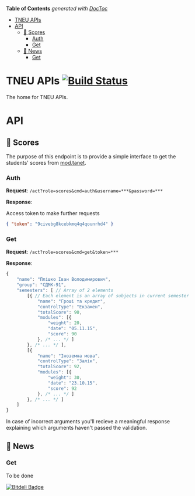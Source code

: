<!-- START doctoc generated TOC please keep comment here to allow auto update -->
<!-- DON'T EDIT THIS SECTION, INSTEAD RE-RUN doctoc TO UPDATE -->
**Table of Contents**  *generated with [DocToc](https://github.com/thlorenz/doctoc)*

- [TNEU APIs](#tneu-apis)
- [API](#api)
  - [:100: Scores](#100-scores)
    - [Auth](#auth)
    - [Get](#get)
  - [:newspaper: News](#newspaper-news)
    - [Get](#get-1)

<!-- END doctoc generated TOC please keep comment here to allow auto update -->

# TNEU APIs [![Build Status](https://travis-ci.org/vladgolubev/tneu-api.svg?branch=master)](https://travis-ci.org/vladgolubev/tneu-api)
The home for TNEU APIs.

# API
## :100: Scores

The purpose of this endpoint is to provide a simple interface to get the students' scores from [mod.tanet](http://mod.tanet.edu.te.ua).

### Auth

__Request__: `/act?role=scores&cmd=auth&username=***&password=***`

__Response__:

Access token to make further requests
```json
{ "token": "9civebg8kcebkmq4q4qounrhd4" }
```

### Get

__Request__: `/act?role=scores&cmd=get&token=***`

__Response__:

```javascript
{
    "name": "Плішко Іван Володимирович",
    "group": "СДМК-91",
    "semesters": [ // Array of 2 elements
        [{ // Each element is an array of subjects in current semester
            "name": "Гроші та кредит",
            "controlType": "Екзамен",
            "totalScore": 90,
            "modules": [{
                "weight": 20,
                "date": "05.11.15",
                "score": 90
            }, /* ... */ ]
        }, /* ... */ ],
        [{
            "name": "Іноземна мова",
            "controlType": "Залік",
            "totalScore": 92,
            "modules": [{
                "weight": 30,
                "date": "23.10.15",
                "score": 92
            }, /* ... */ ]
        }, /* ... */ ]
    ]
}
```

In case of incorrect arguments you'll recieve a meaningful response explaining which arguments haven't passed the validation.

## :newspaper: News
### Get

To be done


[![Bitdeli Badge](https://d2weczhvl823v0.cloudfront.net/vladgolubev/tneu-api/trend.png)](https://bitdeli.com/free "Bitdeli Badge")

